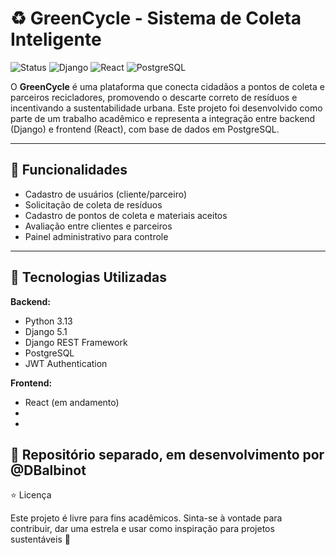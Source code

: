 # ♻️ GreenCycle - Sistema de Coleta Inteligente

![Status](https://img.shields.io/badge/status-em%20desenvolvimento-yellow)
![Django](https://img.shields.io/badge/backend-Django-brightgreen)
![React](https://img.shields.io/badge/frontend-React-blue)
![PostgreSQL](https://img.shields.io/badge/banco-PostgreSQL-9cf)

O **GreenCycle** é uma plataforma que conecta cidadãos a pontos de coleta e parceiros recicladores, promovendo o descarte correto de resíduos e incentivando a sustentabilidade urbana. Este projeto foi desenvolvido como parte de um trabalho acadêmico e representa a integração entre backend (Django) e frontend (React), com base de dados em PostgreSQL.

---

## 🚀 Funcionalidades

- Cadastro de usuários (cliente/parceiro)
- Solicitação de coleta de resíduos
- Cadastro de pontos de coleta e materiais aceitos
- Avaliação entre clientes e parceiros
- Painel administrativo para controle

---

## 🧪 Tecnologias Utilizadas

**Backend:**
- Python 3.13
- Django 5.1
- Django REST Framework
- PostgreSQL
- JWT Authentication

**Frontend:**
- React (em andamento)
- 
- 
📌 Repositório separado, em desenvolvimento por @DBalbinot
---

⭐ Licença

Este projeto é livre para fins acadêmicos. Sinta-se à vontade para contribuir, dar uma estrela e usar como inspiração para projetos sustentáveis 🌱
